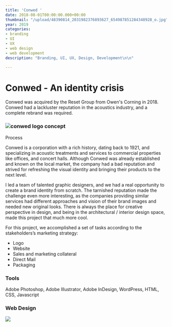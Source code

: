 ```yaml
---
title: 'Conwed '
date: 2018-08-01T00:00:00.000+00:00
thumbnail: "/upload/48390814_2031982376893627_654987851284348928_o.jpg"
year: 2019
categories:
- branding
- UI
- UX
- web design
- web development
description: "Branding, UI, UX, Design, Development\n\n"

---
```

# Conwed - An identity crisis

Conwed was acquired by the Reset Group from Owen's Corning in 2018. Conwed had a lackluster reputation in the acoustics industry, and a complete rebrand was required.

### ![conwed logo concept](/upload/conwed-logo-concept.png "Conwed Logo Concept")  
Process

  
Conwed is a corporation with a rich history, dating back to 1921, and specializing in acoustic treatments and services to commercial properties like offices, and concert halls. Although Conwed was already established and known on the local market, the company had a bad reputation and strived for refreshing the visual identity and bringing their products to the next level. 

I led a team of talented graphic designers, and we had a real opportunity to create a brand identity from scratch. The tarnished reputation made the challenge even more interesting, as the companies providing similar services had different approaches and vision of their brand images and needed new original looks. There is always the place for creative perspective in design, and being in the architectural / interior design space, made this project that much more cool. 

For this project, we accomplished a set of tasks according to the stakeholders’s marketing strategy:

* Logo 
* Website
* Sales and marketing collateral 
* Direct Mail
* Packaging

### Tools

Adobe Photoshop, Adobe Illustrator, Adobe InDesign, WordPress, HTML, CSS, Javascript

### Web Design

![](/upload/conwed-website-2020.png)
